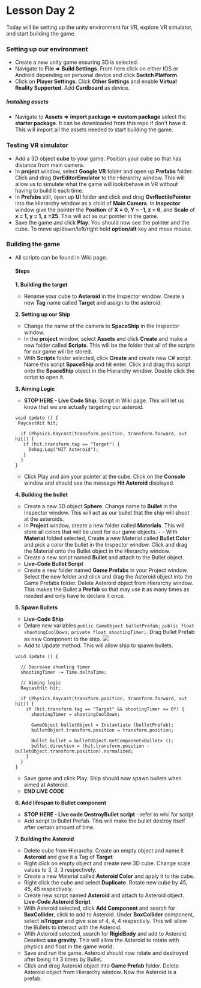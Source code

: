 # Lesson Day 2

Today will be setting up the unity environment for VR, explore VR simulator, and start building the game.

### Setting up our environment
- Create a new unity game ensuring 3D is selected.
- Navigate to **File => Build Settings**. From here click on either IOS or Android depending on personal device and click **Switch Platform**.
- Click on **Player Settings**. Click **Other Settings** and enable **Virtual Reality Supported**. Add **Cardboard** as device. 

##### Installing assets
 - Navigate to **Assets => import package => custom package** select the **starter package**. It can be downloaded from this repo if don't have it. This will import all the assets needed to start building the game.
 
### Testing VR simulator
 - Add a 3D object **cube** to your game. Position your cube so that has distance from main camera.
 - In **project** window, select **Google VR** folder and open up **Prefabs** folder. Click and drag **GvrEditorEmulator** to the Hierarchy window. This will allow us to simulate what the game will look/behave in VR without having to build it each time.
 - In **Prefabs** still, open up **UI** folder and click and drag **GvrRectilePointer** into the Hierarchy window as a child of **Main Camera**. In **Inspector** window give the pointer the **Position** of **X = 0, Y = -1, z = 6**, and **Scale** of **x = 1, y = 1, z =25**. This will act as our pointer in the game.
 - Save the game and click **Play**. You should now see the pointer and the cube. To move up/down/left/right hold **option/alt** key and move mouse. 
 
### Building the game
- All scripts can be found in Wiki page.

  #### Steps
  **1. Building the target**
   - Rename your cube to **Asteroid** in the Inspector window. Create a new **Tag** name called **Target** and assign to the asteroid.
   
  **2. Setting up our Ship**
  
  - Change the name of the camera to **SpaceShip** in the Inspector window.
  - In the **project** window, select **Assets** and click **Create** and make a new folder called **Scripts**. This will be the folder that all of the scripts for our game will be stored. 
  - With **Scripts** folder selected, click **Create** and create new C# script. Name this script **SpaceShip** and hit enter. Click and drag this script onto the **SpaceShip** object in the Hierarchy window. Double click the script to open it.
  
  **3. Aiming Logic** 
  - **STOP HERE - Live Code Ship**. Script in Wiki page. This will let us know that we are actually targeting our asteroid.
  ```
  void Update () {
   RaycastHit hit;
   
    if (Physics.Raycast(transform.position, transform.forward, out hit)) {
     if (hit.transform.tag == "Target") {
       Debug.Log("HIT Asteroid");
     }
    }  
  }
  ```
  - Click Play and aim your pointer at the cube. Click on the **Console** window and should see the message **Hit Asteroid** displayed.

  **4. Building the bullet**
   - Create a new 3D object **Sphere**. Change name to **Bullet** in the Inspector window. This will act as our bullet that the ship will shoot at the asteroids.
   - In **Project** window, create a new folder called **Materials**. This will store all colors that will be used for our game objects. -    - With **Material** folded selected, Create a new Material called **Bullet Color** and pick a color the bullet in the Inspector window. Click and drag the Material onto the Bullet object in the Hierarchy window.
   - Create a new script named **Bullet** and attach to the Bullet object.
   - **Live-Code Bullet Script**
   - Create a new folder named **Game Prefabs** in your Project window. Select the new folder and click and drag the Asteroid object into the Game Prefabs folder. Delete Asteroid object from Hierarchy window. This makes the Bullet a **Prefab** so that may use it as many times as needed and only have to declare it once.
   
   **5. Spawn Bullets**
    - **Live-Code Ship** 
    - Delare new variables ```public GameObject bulletPrefab;``` ```public float shootingCoolDown;``` ```private float shootingTimer;```. Drag Bullet Prefab as new Component to the ship.
    ![](http://i.imgur.com/lukK97V.png)
    - Add to Update method. This will allow ship to spawn bullets.
    ```
  void Update () {

      // Decrease shooting timer
      shootingTimer -= Time.deltaTime;

      // Aiming logic
      RaycastHit hit;

      if (Physics.Raycast(transform.position, transform.forward, out hit)) {
        if (hit.transform.tag == "Target" && shootingTimer <= 0f) {
          shootingTimer = shootingCoolDown;

          GameObject bulletObject = Instantiate (bulletPrefab);
          bulletObject.transform.position = transform.position;

          Bullet bullet = bulletObject.GetComponent<Bullet> ();
          bullet.direction = (hit.transform.position - bulletObject.transform.position).normalized;
        }
      }
   }
   ```
   - Save game and click Play. Ship should now spawn bullets when aimed at Asteroid.
   - **END LIVE CODE**
   
   **6. Add lifespan to Bullet component**
    - **STOP HERE - Live code DestroyBullet script** - refer to wiki for script
    - Add script to Bullet Prefab. This will make the bullet destroy itself after certain amount of time. 
   
  **7. Building the Asteroid**
    - Delete cube from Hierarchy. Create an empty object and name it **Asteroid** and give it a Tag of **Target**
    - Right click on empty object and create new 3D cube. Change scale values to 3, 3, 3 respectively.
    - Create a new Material called **Asteroid Color** and apply it to the cube.
    - Right click the cube and select **Duplicate**. Rotate new cube by 45, 45, 45 respectively.
    - Create new script named **Asteroid** and attach to Asteroid object.
    **Live-Code Asteroid Script**
    - With Asteroid selected, click **Add Component** and search for **BoxCollider**, click to add to Asteroid. Under **BoxCollider** component, select **isTrigger** and give size of 4, 4, 4 respectivly. This will allow the Bullets to interact with the Asteroid.
    - With Asteroid selected, search for **RigidBody** and add to Asteroid. Deselect **use gravity**. This will allow the Asteroid to rotate with physics and float in the game world.
    - Save and run the game. Asteroid should now rotate and destroyed after being hit 3 times by Bullet.
    - Click and drag Asteroid object into **Game Prefab** folder. Delete Asteroid object from Hierarchy window. Now the Asteroid is a prefab.
   


